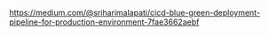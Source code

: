 https://medium.com/@sriharimalapati/cicd-blue-green-deployment-pipeline-for-production-environment-7fae3662aebf
